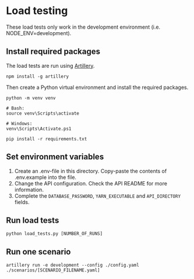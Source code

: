 # Load testing

These load tests only work in the development environment (i.e. NODE_ENV=development). 

## Install required packages

The load tests are run using [Artillery](https://www.artillery.io/).

```
npm install -g artillery
```

Then create a Python virtual environment and install the required packages. 

```
python -m venv venv

# Bash:
source venv\Scripts\activate

# Windows:
venv\Scripts\Activate.ps1

pip install -r requirements.txt
```

## Set environment variables

1. Create an .env-file in this directory. Copy-paste the contents of .env.example into the file.
2. Change the API configuration. Check the API README for more information. 
3. Complete the `DATABASE_PASSWORD`, `YARN_EXECUTABLE` and `API_DIRECTORY` fields. 

## Run load tests

```
python load_tests.py [NUMBER_OF_RUNS]
```

## Run one scenario

```
artillery run -e development --config ./config.yaml ./scenarios/[SCENARIO_FILENAME.yaml]
```